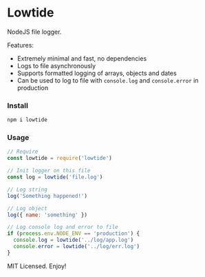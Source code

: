 # Lowtide

NodeJS file logger.

Features:

* Extremely minimal and fast, no dependencies
* Logs to file asynchronously
* Supports formatted logging of arrays, objects and dates
* Can be used to log to file with `console.log` and `console.error` in production

### Install
```js
npm i lowtide
```

### Usage
```js
// Require
const lowtide = require('lowtide')

// Init logger on this file
const log = lowtide('file.log')

// Log string
log('Something happened!')

// Log object
log({ name: 'something' })

// Log console log and error to file
if (process.env.NODE_ENV == 'production') {
  console.log = lowtide('../log/app.log')
  console.error = lowtide('../log/err.log')
}
```

MIT Licensed. Enjoy!
